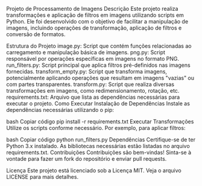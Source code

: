 Projeto de Processamento de Imagens
Descrição
Este projeto realiza transformações e aplicação de filtros em imagens utilizando scripts em Python. Ele foi desenvolvido com o objetivo de facilitar a manipulação de imagens, incluindo operações de transformação, aplicação de filtros e conversão de formatos.

Estrutura do Projeto
image.py: Script que contém funções relacionadas ao carregamento e manipulação básica de imagens.
png.py: Script responsável por operações específicas em imagens no formato PNG.
run_filters.py: Script principal que aplica filtros pré-definidos nas imagens fornecidas.
transform_empty.py: Script que transforma imagens, potencialmente aplicando operações que resultam em imagens "vazias" ou com partes transparentes.
transform.py: Script que realiza diversas transformações em imagens, como redimensionamento, rotação, etc.
requirements.txt: Arquivo que lista as dependências necessárias para executar o projeto.
Como Executar
Instalação de Dependências
Instale as dependências necessárias utilizando o pip:

bash
Copiar código
pip install -r requirements.txt
Executar Transformações
Utilize os scripts conforme necessário. Por exemplo, para aplicar filtros:

bash
Copiar código
python run_filters.py
Dependências
Certifique-se de ter Python 3.x instalado.
As bibliotecas necessárias estão listadas no arquivo requirements.txt.
Contribuições
Contribuições são bem-vindas! Sinta-se à vontade para fazer um fork do repositório e enviar pull requests.

Licença
Este projeto está licenciado sob a Licença MIT. Veja o arquivo LICENSE para mais detalhes.
